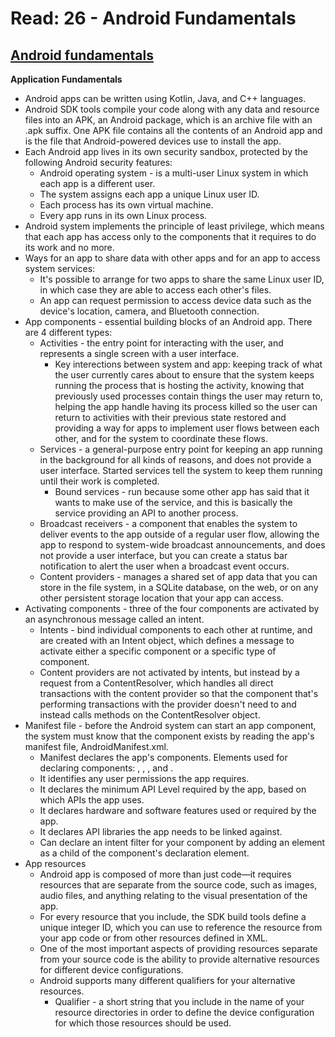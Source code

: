 # Read: 26 - Android Fundamentals

## [Android fundamentals](https://developer.android.com/guide/components/fundamentals)

**Application Fundamentals**
  * Android apps can be written using Kotlin, Java, and C++ languages.
  * Android SDK tools compile your code along with any data and resource files into an APK, an Android package, which is an archive file with an .apk suffix. One APK file contains all the contents of an Android app and is the file that Android-powered devices use to install the app.
  * Each Android app lives in its own security sandbox, protected by the following Android security features:
    - Android operating system - is a multi-user Linux system in which each app is a different user.
    - The system assigns each app a unique Linux user ID.
    - Each process has its own virtual machine.
    - Every app runs in its own Linux process.
  * Android system implements the principle of least privilege, which means that each app has access only to the components that it requires to do its work and no more. 
  * Ways for an app to share data with other apps and for an app to access system services:
    - It's possible to arrange for two apps to share the same Linux user ID, in which case they are able to access each other's files.
    - An app can request permission to access device data such as the device's location, camera, and Bluetooth connection.
  * App components - essential building blocks of an Android app. There are 4 different types:
    - Activities - the entry point for interacting with the user, and represents a single screen with a user interface. 
      * Key interections between system and app: keeping track of what the user currently cares about to ensure that the system keeps running the process that is hosting the activity, knowing that previously used processes contain things the user may return to, helping the app handle having its process killed so the user can return to activities with their previous state restored and providing a way for apps to implement user flows between each other, and for the system to coordinate these flows.
    - Services - a general-purpose entry point for keeping an app running in the background for all kinds of reasons, and does not provide a user interface. Started services tell the system to keep them running until their work is completed. 
      * Bound services - run because some other app has said that it wants to make use of the service, and this is basically the service providing an API to another process.
    - Broadcast receivers - a component that enables the system to deliver events to the app outside of a regular user flow, allowing the app to respond to system-wide broadcast announcements, and does not provide a user interface, but you can create a status bar notification to alert the user when a broadcast event occurs.
    - Content providers - manages a shared set of app data that you can store in the file system, in a SQLite database, on the web, or on any other persistent storage location that your app can access. 
  * Activating components - three of the four components are activated by an asynchronous message called an intent.
    - Intents - bind individual components to each other at runtime, and are created with an Intent object, which defines a message to activate either a specific component or a specific type of component.
    - Content providers are not activated by intents, but instead by a request from a ContentResolver, which handles all direct transactions with the content provider so that the component that's performing transactions with the provider doesn't need to and instead calls methods on the ContentResolver object.
  * Manifest file - before the Android system can start an app component, the system must know that the component exists by reading the app's manifest file, AndroidManifest.xml. 
    - Manifest declares the app's components. Elements used for declaring components: <activity>, <service>, <receiver>, and <provider>. 
    - It identifies any user permissions the app requires.
    - It declares the minimum API Level required by the app, based on which APIs the app uses.
    - It declares hardware and software features used or required by the app.
    - It declares API libraries the app needs to be linked against.
    - Can declare an intent filter for your component by adding an <intent-filter> element as a child of the component's declaration element.
  * App resources 
    - Android app is composed of more than just code—it requires resources that are separate from the source code, such as images, audio files, and anything relating to the visual presentation of the app. 
    - For every resource that you include, the SDK build tools define a unique integer ID, which you can use to reference the resource from your app code or from other resources defined in XML.
    - One of the most important aspects of providing resources separate from your source code is the ability to provide alternative resources for different device configurations. 
    - Android supports many different qualifiers for your alternative resources. 
      * Qualifier - a short string that you include in the name of your resource directories in order to define the device configuration for which those resources should be used. 